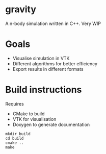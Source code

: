 # gravity
A n-body simulation written in C++. Very WIP

# Goals
- Visualise simulation in VTK
- Different algorithms for better efficiency
- Export results in different formats

# Build instructions
Requires
- CMake to build
- VTK for visualisation
- Doxygen to generate documentation

```
mkdir build
cd build
cmake ..
make
```
